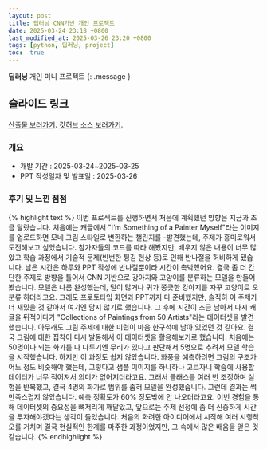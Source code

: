 ```yaml
---
layout: post
title: 딥러닝 CNN기반 개인 프로젝트
date: 2025-03-24 23:18 +0800
last_modified_at: 2025-03-26 23:20 +0800
tags: [python, 딥러닝, project]
toc:  true
---
```

  **딥러닝** 개인 미니 프로젝트
{: .message }

## 슬라이드 링크

[산출물 보러가기](https://docs.google.com/presentation/d/1cUOAMa4dIkE8Jgqz4cmztoy88HTg_Us6KGSWVto1Clg/edit#slide=id.p1).
[깃허브 소스 보러가기](https://github.com/ssuuoo12/DL_PERS_PRJ).

### 개요
- 개발 기간 : 2025-03-24~2025-03-25
- PPT 작성일자 및 발표일 : 2025-03-26

### 후기 및 느낀 점점
{% highlight text %}
이번 프로젝트를 진행하면서 처음에 계획했던 방향은 지금과 조금 달랐습니다.
처음에는 캐글에서 "I’m Something of a Painter Myself"라는
이미지를 업로드하면 모네 그림 스타일로 변환하는 챌린지를 -발견했는데,
주제가 흥미로워서 도전해보고 싶었습니다. 
참가자들의 코드를 따라 해봤지만, 배우지 않은 내용이 너무 많았고 학습 과정에서
기술적 문제(빈번한 튕김 현상 등)로 인해 반나절을 허비하게 됐습니다.
남은 시간은 하루와 PPT 작성에 반나절뿐이라 시간이 촉박했어요. 
결국 좀 더 간단한 주제로 방향을 틀어서 CNN 기반으로 
강아지와 고양이를 분류하는 모델을 만들어봤습니다. 모델은 나름 완성했는데, 
털이 많거나 귀가 쫑긋한 강아지를 자꾸 고양이로 오분류 하더라고요.
그래도 프로토타입 화면과 PPT까지 다 준비했지만, 솔직히 이 주제가 더 재밌을 것 
같아서 여기엔 담지 않기로 했습니다.
그 후에 시간이 조금 남아서 다시 캐글을 뒤적이다가 "Collections of Paintings from 50 Artists"라는 
데이터셋을 발견했습니다. 
아무래도 그림 주제에 대한 미련이 마음 한구석에 남아 있었던 것 같아요. 
결국 그림에 대한 집착이 다시 발동해서 이 데이터셋을 활용해보기로 했습니다. 
처음에는 50명이나 되는 화가를 다 다루기엔 무리가 있다고 판단해서 5명으로 추려서 모델 학습을
 시작했습니다. 하지만 이 과정도 쉽지 않았습니다. 
화풍을 예측하려면 그림의 구조가 어느 정도 비슷해야 했는데, 그렇다고 샘플 이미지를 하나하나 
고르자니 학습에 사용할 데이터가 너무 적어져서 의미가 없어지더라고요. 
그래서 클래스를 여러 번 조정하며 실험을 반복했고, 결국 4명의 화가로 범위를 좁혀 모델을 
완성했습니다.
그런데 결과는 썩 만족스럽지 않았습니다. 예측 정확도가 60% 정도밖에 안 나오더라고요. 
이번 경험을 통해 데이터셋의 중요성을 뼈저리게 깨달았고, 앞으로는 주제 선정에 좀 더 
신중하게 시간을 투자해야겠다는 생각이 들었습니다. 
처음의 화려한 아이디어에서 시작해 여러 시행착오를 거치며 결국 현실적인 한계를 마주한 
과정이었지만, 그 속에서 많은 배움을 얻은 것 같습니다.
{% endhighlight %}


